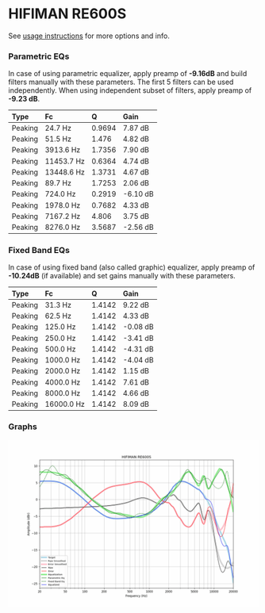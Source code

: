 # HIFIMAN RE600S
See [usage instructions](https://github.com/jaakkopasanen/AutoEq#usage) for more options and info.

### Parametric EQs
In case of using parametric equalizer, apply preamp of **-9.16dB** and build filters manually
with these parameters. The first 5 filters can be used independently.
When using independent subset of filters, apply preamp of **-9.23 dB**.

| Type    | Fc         |      Q | Gain     |
|:--------|:-----------|:-------|:---------|
| Peaking | 24.7 Hz    | 0.9694 | 7.87 dB  |
| Peaking | 51.5 Hz    | 1.476  | 4.82 dB  |
| Peaking | 3913.6 Hz  | 1.7356 | 7.90 dB  |
| Peaking | 11453.7 Hz | 0.6364 | 4.74 dB  |
| Peaking | 13448.6 Hz | 1.3731 | 4.67 dB  |
| Peaking | 89.7 Hz    | 1.7253 | 2.06 dB  |
| Peaking | 724.0 Hz   | 0.2919 | -6.10 dB |
| Peaking | 1978.0 Hz  | 0.7682 | 4.33 dB  |
| Peaking | 7167.2 Hz  | 4.806  | 3.75 dB  |
| Peaking | 8276.0 Hz  | 3.5687 | -2.56 dB |

### Fixed Band EQs
In case of using fixed band (also called graphic) equalizer, apply preamp of **-10.24dB**
(if available) and set gains manually with these parameters.

| Type    | Fc         |      Q | Gain     |
|:--------|:-----------|:-------|:---------|
| Peaking | 31.3 Hz    | 1.4142 | 9.22 dB  |
| Peaking | 62.5 Hz    | 1.4142 | 4.33 dB  |
| Peaking | 125.0 Hz   | 1.4142 | -0.08 dB |
| Peaking | 250.0 Hz   | 1.4142 | -3.41 dB |
| Peaking | 500.0 Hz   | 1.4142 | -4.31 dB |
| Peaking | 1000.0 Hz  | 1.4142 | -4.04 dB |
| Peaking | 2000.0 Hz  | 1.4142 | 1.15 dB  |
| Peaking | 4000.0 Hz  | 1.4142 | 7.61 dB  |
| Peaking | 8000.0 Hz  | 1.4142 | 4.66 dB  |
| Peaking | 16000.0 Hz | 1.4142 | 8.09 dB  |

### Graphs
![](./HIFIMAN%20RE600S.png)